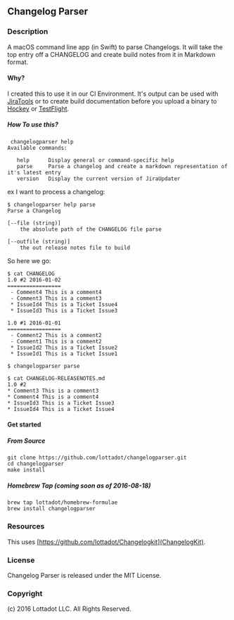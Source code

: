 ## Changelog Parser

### Description

A macOS command line app (in Swift) to parse Changelogs. It will take the top entry off a CHANGELOG and create build notes from it in Markdown format. 


#### Why?

I created this to use it in our CI Environment. It's output can be used with [JiraTools](https://github.com/lottadot/JiraTools) or to create build documentation before you upload a binary to [Hockey](https://rink.hockeyapp.net) or [TestFlight](https://developer.apple.com/testflight/).

##### How To use this?

```
 changelogparser help
Available commands:

   help      Display general or command-specific help
   parse     Parse a changelog and create a markdown representation of it's latest entry
   version   Display the current version of JiraUpdater
```

ex I want to process a changelog:

```
$ changelogparser help parse
Parse a Changelog

[--file (string)]
	the absolute path of the CHANGELOG file parse

[--outfile (string)]
	the out release notes file to build
```

So here we go:

```
$ cat CHANGELOG
1.0 #2 2016-01-02
=================
 - Comment4 This is a comment4
 - Comment3 This is a comment3
 * IssueId4 This is a Ticket Issue4
 * IssueId3 This is a Ticket Issue3

1.0 #1 2016-01-01
=================
 - Comment2 This is a comment2
 - Comment1 This is a comment2
 * IssueId2 This is a Ticket Issue2
 * IssueId1 This is a Ticket Issue1

$ changelogparser parse

$ cat CHANGELOG-RELEASENOTES.md 
1.0 #2
* Comment3 This is a comment3
* Comment4 This is a comment4
* IssueId3 This is a Ticket Issue3
* IssueId4 This is a Ticket Issue4

```

#### Get started

##### From Source
```
git clone https://github.com/lottadot/changelogparser.git
cd changelogparser
make install
```

##### Homebrew Tap (coming soon as of 2016-08-18)

```
brew tap lottadot/homebrew-formulae
brew install changelogparser
```

### Resources

This uses [https://github.com/lottadot/Changelogkit](ChangelogKit).

### License

Changelog Parser is released under the MIT License.

### Copyright

(c) 2016 Lottadot LLC. All Rights Reserved.

